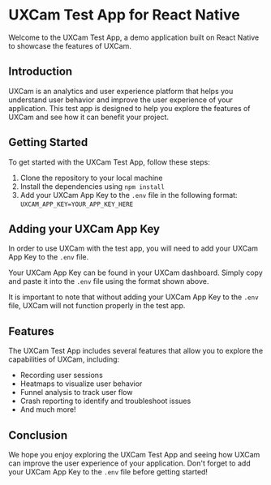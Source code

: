 # UXCam Test App for React Native

Welcome to the UXCam Test App, a demo application built on React Native to showcase the features of UXCam.

## Introduction

UXCam is an analytics and user experience platform that helps you understand user behavior and improve the user experience of your application. This test app is designed to help you explore the features of UXCam and see how it can benefit your project.

## Getting Started

To get started with the UXCam Test App, follow these steps:

1. Clone the repository to your local machine
2. Install the dependencies using `npm install`
3. Add your UXCam App Key to the `.env` file in the following format: `UXCAM_APP_KEY=YOUR_APP_KEY_HERE`

## Adding your UXCam App Key

In order to use UXCam with the test app, you will need to add your UXCam App Key to the `.env` file.

Your UXCam App Key can be found in your UXCam dashboard. Simply copy and paste it into the `.env` file using the format shown above.

It is important to note that without adding your UXCam App Key to the `.env` file, UXCam will not function properly in the test app.

## Features

The UXCam Test App includes several features that allow you to explore the capabilities of UXCam, including:

- Recording user sessions
- Heatmaps to visualize user behavior
- Funnel analysis to track user flow
- Crash reporting to identify and troubleshoot issues
- And much more!

## Conclusion

We hope you enjoy exploring the UXCam Test App and seeing how UXCam can improve the user experience of your application. Don't forget to add your UXCam App Key to the `.env` file before getting started!
